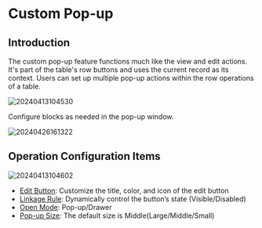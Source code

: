 # Custom Pop-up

## Introduction

The custom pop-up feature functions much like the view and edit actions. It's part of the table's row buttons and uses the current record as its context. Users can set up multiple pop-up actions within the row operations of a table.

![20240413104530](https://static-docs.nocobase.com/20240413104530.png)

Configure blocks as needed in the pop-up window.

![20240426161322](https://static-docs.nocobase.com/20240426161322.png)

## Operation Configuration Items

![20240413104602](https://static-docs.nocobase.com/20240413104602.png)

- [Edit Button](/handbook/ui/actions/action-settings/edit-button): Customize the title, color, and icon of the edit button
- [Linkage Rule](/handbook/ui/actions/action-settings/linkage-rule): Dynamically control the button’s state (Visible/Disabled)
- [Open Mode](/handbook/ui/actions/action-settings/open-mode): Pop-up/Drawer
- [Pop-up Size](/handbook/ui/actions/action-settings/popup-size): The default size is Middle(Large/Middle/Small)
